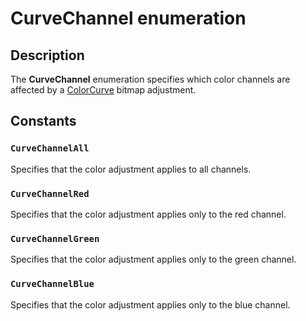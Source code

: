 # CurveChannel enumeration

## Description

The **CurveChannel** enumeration specifies which color channels are affected by a [ColorCurve](https://learn.microsoft.com/windows/desktop/api/gdipluseffects/nl-gdipluseffects-colorcurve) bitmap adjustment.

## Constants

### `CurveChannelAll`

Specifies that the color adjustment applies to all channels.

### `CurveChannelRed`

Specifies that the color adjustment applies only to the red channel.

### `CurveChannelGreen`

Specifies that the color adjustment applies only to the green channel.

### `CurveChannelBlue`

Specifies that the color adjustment applies only to the blue channel.